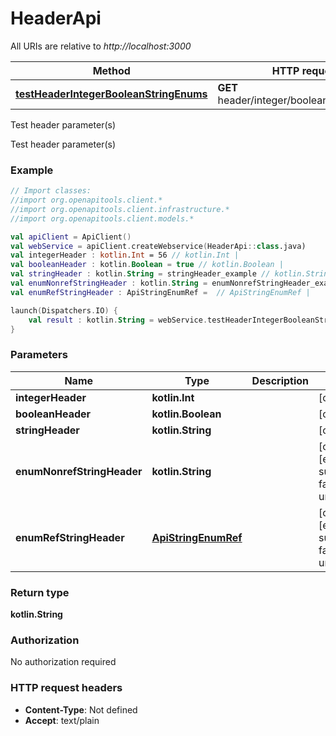 # HeaderApi

All URIs are relative to *http://localhost:3000*

Method | HTTP request | Description
------------- | ------------- | -------------
[**testHeaderIntegerBooleanStringEnums**](HeaderApi.md#testHeaderIntegerBooleanStringEnums) | **GET** header/integer/boolean/string/enums | Test header parameter(s)



Test header parameter(s)

Test header parameter(s)

### Example
```kotlin
// Import classes:
//import org.openapitools.client.*
//import org.openapitools.client.infrastructure.*
//import org.openapitools.client.models.*

val apiClient = ApiClient()
val webService = apiClient.createWebservice(HeaderApi::class.java)
val integerHeader : kotlin.Int = 56 // kotlin.Int | 
val booleanHeader : kotlin.Boolean = true // kotlin.Boolean | 
val stringHeader : kotlin.String = stringHeader_example // kotlin.String | 
val enumNonrefStringHeader : kotlin.String = enumNonrefStringHeader_example // kotlin.String | 
val enumRefStringHeader : ApiStringEnumRef =  // ApiStringEnumRef | 

launch(Dispatchers.IO) {
    val result : kotlin.String = webService.testHeaderIntegerBooleanStringEnums(integerHeader, booleanHeader, stringHeader, enumNonrefStringHeader, enumRefStringHeader)
}
```

### Parameters

Name | Type | Description  | Notes
------------- | ------------- | ------------- | -------------
 **integerHeader** | **kotlin.Int**|  | [optional]
 **booleanHeader** | **kotlin.Boolean**|  | [optional]
 **stringHeader** | **kotlin.String**|  | [optional]
 **enumNonrefStringHeader** | **kotlin.String**|  | [optional] [enum: success, failure, unclassified]
 **enumRefStringHeader** | [**ApiStringEnumRef**](.md)|  | [optional] [enum: success, failure, unclassified]

### Return type

**kotlin.String**

### Authorization

No authorization required

### HTTP request headers

 - **Content-Type**: Not defined
 - **Accept**: text/plain

